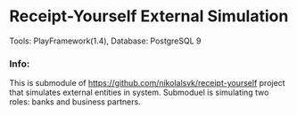 # Receipt-Yourself External Simulation
Tools: PlayFramework(1.4), Database: PostgreSQL 9

### Info:
This is submodule of https://github.com/nikolalsvk/receipt-yourself project that simulates external entities in system. Submoduel is simulating two roles: banks and business partners.
